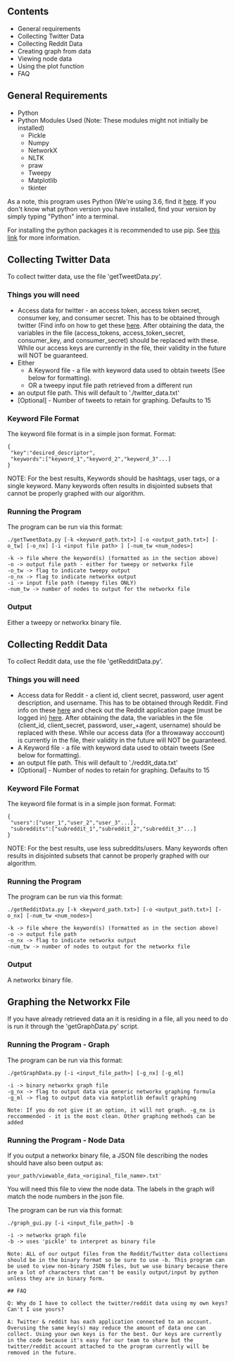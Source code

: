## Contents
* General requirements
* Collecting Twitter Data
* Collecting Reddit Data
* Creating graph from data
* Viewing node data
* Using the plot function
* FAQ

## General Requirements

* Python
* Python Modules Used (Note: These modules might not initially be installed)
     * Pickle
     * Numpy
     * NetworkX
     * NLTK
     * praw
     * Tweepy
     * Matplotlib
     * tkinter

As a note, this program uses Python (We're using 3.6, find it [here](https://www.python.org/downloads/). If you don't know what python version you have installed, find your version by simply typing "Python" into a terminal.

For installing the python packages it is recommended to use pip. See [this link](https://packaging.python.org/tutorials/installing-packages/) for more information.

## Collecting Twitter Data

To collect twitter data, use the file 'getTweetData.py'.

### Things you will need

* Access data for twitter - an access token, access token secret, consumer key, and consumer secret. This has to be obtained through twitter (Find info on how to get these [here](https://www.slickremix.com/docs/how-to-get-api-keys-and-tokens-for-twitter/). After obtaining the data, the variables in the file (access_tokens, access_token_secret, consumer_key, and consumer_secret) should be replaced with these. While our access keys are currently in the file, their validity in the future will NOT be guaranteed.
* Either
     * A Keyword file - a file with keyword data used to obtain tweets (See below for formatting).
     * OR a tweepy input file path retrieved from a different run
* an output file path. This will default to './twitter_data.txt'
* [Optional] - Number of tweets to retain for graphing. Defaults to 15

### Keyword File Format

The keyword file format is in a simple json format.
Format:

```
{
 "key":"desired_descriptor",
 "keywords":["keyword_1","keyword_2","keyword_3"...]
}
```

NOTE: For the best results, Keywords should be hashtags, user tags, or a single keyword. Many keywords often results in disjointed subsets that cannot be properly graphed with our algorithm.

### Running the Program

The program can be run via this format:

```
./getTweetData.py [-k <keyword_path.txt>] [-o <output_path.txt>] [-o_tw] [-o_nx] [-i <input file path> ] [-num_tw <num_nodes>] 

-k -> file where the keyword(s) (formatted as in the section above)
-o -> output file path - either for tweepy or networkx file
-o_tw -> flag to indicate tweepy output
-o_nx -> flag to indicate networkx output
-i -> input file path (tweepy files ONLY)
-num_tw -> number of nodes to output for the networkx file
```

### Output

Either a tweepy or networkx binary file.

## Collecting Reddit Data

To collect Reddit data, use the file 'getRedditData.py'.

### Things you will need

* Access data for Reddit - a client id, client secret, password, user agent description, and username. This has to be obtained through Reddit. Find info on these [here](https://praw.readthedocs.io/en/latest/getting_started/authentication.html) and check out the Reddit application page (must be logged in) [here](https://www.reddit.com/prefs/apps/). After obtaining the data, the variables in the file (client_id, client_secret, password, user_+agent, username) should be replaced with these. While our access data (for a throwaway acccount) is currently in the file, their validity in the future will NOT be guaranteed.
* A Keyword file - a file with keyword data used to obtain tweets (See below for formatting).
* an output file path. This will default to './reddit_data.txt'
* [Optional] - Number of nodes to retain for graphing. Defaults to 15

### Keyword File Format

The keyword file format is in a simple json format.
Format:

```
{
 "users":["user_1","user_2","user_3"...],
 "subreddits":["subreddit_1","subreddit_2","subreddit_3"...]
}
```

NOTE: For the best results, use less subreddits/users. Many keywords often results in disjointed subsets that cannot be properly graphed with our algorithm.

### Running the Program

The program can be run via this format:

```
./getRedditData.py [-k <keyword_path.txt>] [-o <output_path.txt>] [-o_nx] [-num_tw <num_nodes>] 

-k -> file where the keyword(s) (formatted as in the section above)
-o -> output file path
-o_nx -> flag to indicate networkx output
-num_tw -> number of nodes to output for the networkx file
```

### Output

A networkx binary file.

## Graphing the Networkx File

If you have already retrieved data an it is residing in a file, all you need to do is run it through the 'getGraphData.py' script.

### Running the Program - Graph

The program can be run via this format:

```
./getGraphData.py [-i <input_file_path>] [-g_nx] [-g_ml]

-i -> binary networkx graph file
-g_nx -> flag to output data via generic networkx graphing formula
-g_ml -> flag to output data via matplotlib default graphing

Note: If you do not give it an option, it will not graph. -g_nx is reccommended - it is the most clean. Other graphing methods can be added
```

### Running the Program - Node Data

If you output a networkx binary file, a JSON file describing the nodes should have also been output as:

```
your_path/viewable_data_<original_file_name>.txt'
```

You will need this file to view the node data. The labels in the graph will match the node numbers in the json file.

The program can be run via this format:

```
./graph_gui.py [-i <input_file_path>] -b

-i -> networkx graph file
-b -> uses 'pickle' to interpret as binary file

Note: ALL of our output files from the Reddit/Twitter data collections should be in the binary format so be sure to use -b. This program can be used to view non-binary JSON files, but we use binary because there are a lot of characters that can't be easily output/input by python unless they are in binary form.

## FAQ

Q: Why do I have to collect the twitter/reddit data using my own keys? Can't I use yours?

A: Twitter & reddit has each application connected to an account. Overusing the same key(s) may reduce the amount of data one can collect. Using your own keys is for the best. Our keys are currently in the code because it's easy for our team to share but the twitter/reddit account attached to the program currently will be removed in the future.